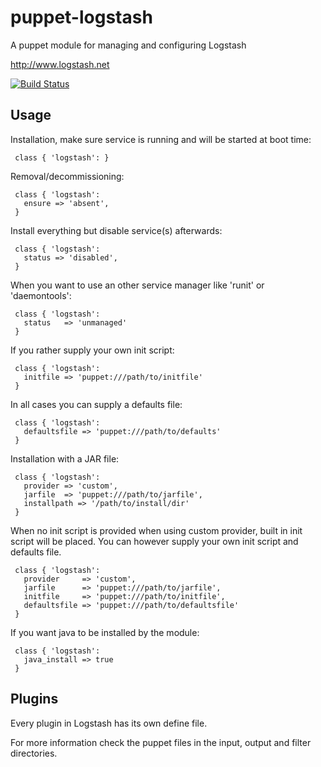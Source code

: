 # puppet-logstash

A puppet module for managing and configuring Logstash

http://www.logstash.net

[![Build Status](https://travis-ci.org/electrical/puppet-logstash.png?branch=master)](https://travis-ci.org/electrical/logstash)


## Usage

Installation, make sure service is running and will be started at boot time:

     class { 'logstash': }

Removal/decommissioning:

     class { 'logstash':
       ensure => 'absent',
     }

Install everything but disable service(s) afterwards:

     class { 'logstash':
       status => 'disabled',
     }

When you want to use an other service manager like 'runit' or 'daemontools':

     class { 'logstash':
       status   => 'unmanaged'
     }

If you rather supply your own init script:

     class { 'logstash':
       initfile => 'puppet:///path/to/initfile'
     }

In all cases you can supply a defaults file:

     class { 'logstash':
       defaultsfile => 'puppet:///path/to/defaults'
     }

Installation with a JAR file:

     class { 'logstash':
       provider => 'custom',
       jarfile  => 'puppet:///path/to/jarfile',
       installpath => '/path/to/install/dir'
     }

When no init script is provided when using custom provider, built in init script will be placed.
You can however supply your own init script and defaults file.

     class { 'logstash':
       provider     => 'custom',
       jarfile      => 'puppet:///path/to/jarfile',
       initfile     => 'puppet:///path/to/initfile',
       defaultsfile => 'puppet:///path/to/defaultsfile'
     }

If you want java to be installed by the module:

     class { 'logstash':
       java_install => true
     }

## Plugins

Every plugin in Logstash has its own define file.

For more information check the puppet files in the input, output and filter directories.
